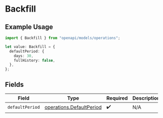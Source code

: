 # Backfill

## Example Usage

```typescript
import { Backfill } from "openapi/models/operations";

let value: Backfill = {
  defaultPeriod: {
    days: 30,
    fullHistory: false,
  },
};
```

## Fields

| Field                                                                | Type                                                                 | Required                                                             | Description                                                          |
| -------------------------------------------------------------------- | -------------------------------------------------------------------- | -------------------------------------------------------------------- | -------------------------------------------------------------------- |
| `defaultPeriod`                                                      | [operations.DefaultPeriod](../../models/operations/defaultperiod.md) | :heavy_check_mark:                                                   | N/A                                                                  |